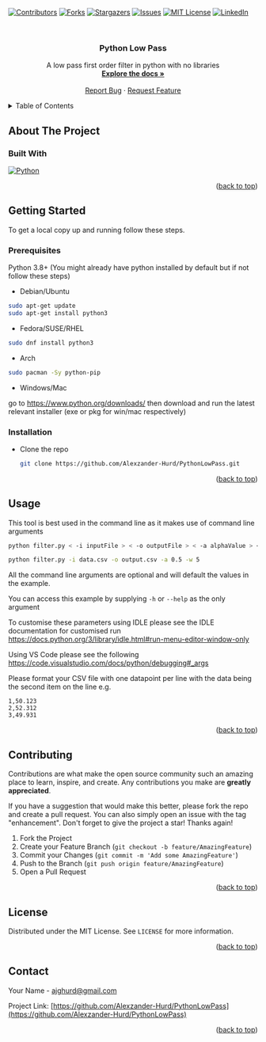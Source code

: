 
<a name="readme-top"></a>

<!-- PROJECT SHIELDS -->
<!--
*** I'm using markdown "reference style" links for readability.
*** Reference links are enclosed in brackets [ ] instead of parentheses ( ).
*** See the bottom of this document for the declaration of the reference variables
*** for contributors-url, forks-url, etc. This is an optional, concise syntax you may use.
*** https://www.markdownguide.org/basic-syntax/#reference-style-links
-->
[![Contributors][contributors-shield]][contributors-url]
[![Forks][forks-shield]][forks-url]
[![Stargazers][stars-shield]][stars-url]
[![Issues][issues-shield]][issues-url]
[![MIT License][license-shield]][license-url]
[![LinkedIn][linkedin-shield]][linkedin-url]



<!-- PROJECT LOGO -->
<br />
<div align="center">

<h3 align="center">Python Low Pass</h3>

  <p align="center">
    A low pass first order filter in python with no libraries
    <br />
    <a href="https://github.com/Alexzander-Hurd/PythonLowPass"><strong>Explore the docs »</strong></a>
    <br />
    <br />
    <a href="https://github.com/Alexzander-Hurd/PythonLowPass/issues/new?labels=bug&template=bug-report---.md">Report Bug</a>
    ·
    <a href="https://github.com/Alexzander-Hurd/PythonLowPass/issues/new?labels=enhancement&template=feature-request---.md">Request Feature</a>
  </p>
</div>



<!-- TABLE OF CONTENTS -->
<details>
  <summary>Table of Contents</summary>
  <ol>
    <li>
      <a href="#about-the-project">About The Project</a>
      <ul>
        <li><a href="#built-with">Built With</a></li>
      </ul>
    </li>
    <li>
      <a href="#getting-started">Getting Started</a>
      <ul>
        <li><a href="#prerequisites">Prerequisites</a></li>
        <li><a href="#installation">Installation</a></li>
      </ul>
    </li>
    <li><a href="#usage">Usage</a></li>
    <li><a href="#contributing">Contributing</a></li>
    <li><a href="#license">License</a></li>
    <li><a href="#contact">Contact</a></li>
  </ol>
</details>



<!-- ABOUT THE PROJECT -->
## About The Project

### Built With

[![Python][Python]][Python-url]

<p align="right">(<a href="#readme-top">back to top</a>)</p>



<!-- GETTING STARTED -->
## Getting Started
To get a local copy up and running follow these steps.

### Prerequisites

Python 3.8+ (You might already have python installed by default but if not follow these steps)
 * Debian/Ubuntu
  ```sh
  sudo apt-get update
  sudo apt-get install python3
  ```
 * Fedora/SUSE/RHEL
 ```sh
 sudo dnf install python3
 ```
 * Arch
 ```sh
 sudo pacman -Sy python-pip
 ```
 * Windows/Mac
 
 go to https://www.python.org/downloads/ then download and run the latest relevant installer (exe or pkg for win/mac respectively)
 

### Installation

* Clone the repo
   ```sh
   git clone https://github.com/Alexzander-Hurd/PythonLowPass.git
   ```

<p align="right">(<a href="#readme-top">back to top</a>)</p>



<!-- USAGE EXAMPLES -->
## Usage

This tool is best used in the command line as it makes use of command line arguments


```sh
python filter.py < -i inputFile > < -o outputFile > < -a alphaValue > < -w windowSize >

python filter.py -i data.csv -o output.csv -a 0.5 -w 5
```
All the command line arguments are optional and will default the values in the example.

You can access this example by supplying `-h` or `--help` as the only argument


To customise these parameters using IDLE please see the IDLE documentation for customised run https://docs.python.org/3/library/idle.html#run-menu-editor-window-only

Using VS Code please see the following https://code.visualstudio.com/docs/python/debugging#_args

Please format your CSV file with one datapoint per line with the data being the second item on the line e.g.

```
1,50.123
2,52.312
3,49.931
```

<p align="right">(<a href="#readme-top">back to top</a>)</p>





<!-- CONTRIBUTING -->
## Contributing

Contributions are what make the open source community such an amazing place to learn, inspire, and create. Any contributions you make are **greatly appreciated**.

If you have a suggestion that would make this better, please fork the repo and create a pull request. You can also simply open an issue with the tag "enhancement".
Don't forget to give the project a star! Thanks again!

1. Fork the Project
2. Create your Feature Branch (`git checkout -b feature/AmazingFeature`)
3. Commit your Changes (`git commit -m 'Add some AmazingFeature'`)
4. Push to the Branch (`git push origin feature/AmazingFeature`)
5. Open a Pull Request

<p align="right">(<a href="#readme-top">back to top</a>)</p>



<!-- LICENSE -->
## License

Distributed under the MIT License. See `LICENSE` for more information.

<p align="right">(<a href="#readme-top">back to top</a>)</p>



<!-- CONTACT -->
## Contact

Your Name - ajghurd@gmail.com

Project Link: [https://github.com/Alexzander-Hurd/PythonLowPass](https://github.com/Alexzander-Hurd/PythonLowPass)

<p align="right">(<a href="#readme-top">back to top</a>)</p>


<!-- MARKDOWN LINKS & IMAGES -->
<!-- https://www.markdownguide.org/basic-syntax/#reference-style-links -->
[contributors-shield]: https://img.shields.io/github/contributors/Alexzander-Hurd/PythonLowPass.svg?style=for-the-badge
[contributors-url]: https://github.com/Alexzander-Hurd/PythonLowPass/graphs/contributors
[forks-shield]: https://img.shields.io/github/forks/Alexzander-Hurd/PythonLowPass.svg?style=for-the-badge
[forks-url]: https://github.com/Alexzander-Hurd/PythonLowPass/network/members
[stars-shield]: https://img.shields.io/github/stars/Alexzander-Hurd/PythonLowPass.svg?style=for-the-badge
[stars-url]: https://github.com/Alexzander-Hurd/PythonLowPass/stargazers
[issues-shield]: https://img.shields.io/github/issues/Alexzander-Hurd/PythonLowPass.svg?style=for-the-badge
[issues-url]: https://github.com/Alexzander-Hurd/PythonLowPass/issues
[license-shield]: https://img.shields.io/github/license/Alexzander-Hurd/PythonLowPass.svg?style=for-the-badge
[license-url]: https://github.com/Alexzander-Hurd/PythonLowPass/blob/main/LICENSE
[linkedin-shield]: https://img.shields.io/badge/-LinkedIn-black.svg?style=for-the-badge&logo=linkedin&colorB=555
[linkedin-url]: https://linkedin.com/in/alexzanderhurd/
[Python]: https://img.shields.io/badge/python-3670A0?style=for-the-badge&logo=python&logoColor=ffdd54
[Python-url]: https://www.python.org/
